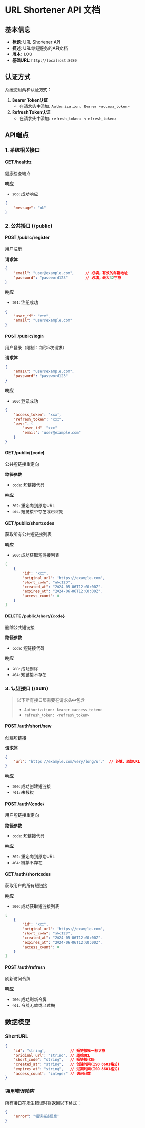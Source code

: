 # URL Shortener API 文档

## 基本信息
- **标题**: URL Shortener API
- **描述**: URL缩短服务的API文档
- **版本**: 1.0.0
- **基础URL**: `http://localhost:8080`

## 认证方式
系统使用两种认证方式：
1. **Bearer Token认证**
   - 在请求头中添加: `Authorization: Bearer <access_token>`
2. **Refresh Token认证**
   - 在请求头中添加: `refresh_token: <refresh_token>`

## API端点

### 1. 系统相关接口

#### GET /healthz
健康检查端点

**响应**
- `200`: 成功响应
```json
{
    "message": "ok"
}
```

### 2. 公共接口 (/public)

#### POST /public/register
用户注册

**请求体**
```json
{
    "email": "user@example.com",     // 必填，有效的邮箱地址
    "password": "password123"        // 必填，最大32字符
}
```

**响应**
- `201`: 注册成功
```json
{
    "user_id": "xxx",
    "email": "user@example.com"
}
```

#### POST /public/login
用户登录（限制：每秒5次请求）

**请求体**
```json
{
    "email": "user@example.com",
    "password": "password123"
}
```

**响应**
- `200`: 登录成功
```json
{
    "access_token": "xxx",
    "refresh_token": "xxx",
    "user": {
        "user_id": "xxx",
        "email": "user@example.com"
    }
}
```

#### GET /public/{code}
公共短链接重定向

**路径参数**
- `code`: 短链接代码

**响应**
- `302`: 重定向到原始URL
- `404`: 短链接不存在或已过期

#### GET /public/shortcodes
获取所有公共短链接列表

**响应**
- `200`: 成功获取短链接列表
```json
[
    {
        "id": "xxx",
        "original_url": "https://example.com",
        "short_code": "abc123",
        "created_at": "2024-05-06T12:00:00Z",
        "expires_at": "2024-06-06T12:00:00Z",
        "access_count": 0
    }
]
```

#### DELETE /public/short/{code}
删除公共短链接

**路径参数**
- `code`: 短链接代码

**响应**
- `200`: 成功删除
- `404`: 短链接不存在

### 3. 认证接口 (/auth)
> 以下所有接口都需要在请求头中包含：
> - `Authorization: Bearer <access_token>`
> - `refresh_token: <refresh_token>`

#### POST /auth/short/new
创建短链接

**请求体**
```json
{
    "url": "https://example.com/very/long/url"  // 必填，原始URL
}
```

**响应**
- `200`: 成功创建短链接
- `401`: 未授权

#### POST /auth/{code}
用户短链接重定向

**路径参数**
- `code`: 短链接代码

**响应**
- `302`: 重定向到原始URL
- `404`: 链接不存在

#### GET /auth/shortcodes
获取用户的所有短链接

**响应**
- `200`: 成功获取短链接列表
```json
[
    {
        "id": "xxx",
        "original_url": "https://example.com",
        "short_code": "abc123",
        "created_at": "2024-05-06T12:00:00Z",
        "expires_at": "2024-06-06T12:00:00Z",
        "access_count": 0
    }
]
```

#### POST /auth/refresh
刷新访问令牌

**响应**
- `200`: 成功刷新令牌
- `401`: 令牌无效或已过期

## 数据模型

### ShortURL
```json
{
    "id": "string",           // 短链接唯一标识符
    "original_url": "string", // 原始URL
    "short_code": "string",   // 短链接代码
    "created_at": "string",   // 创建时间(ISO 8601格式)
    "expires_at": "string",   // 过期时间(ISO 8601格式)
    "access_count": "integer" // 访问计数
}
```

### 通用错误响应
所有接口在发生错误时将返回以下格式：
```json
{
    "error": "错误描述信息"
}
```